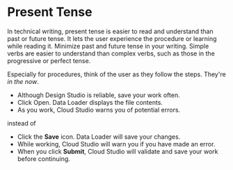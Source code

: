 # Present Tense

In technical writing, present tense is easier to read and understand than past or future tense. It lets the user
experience the procedure or learning while reading it. Minimize past and future tense in your writing. Simple verbs
are easier to understand than complex verbs, such as those in the progressive or perfect tense.

Especially for procedures, think of the user as they follow the steps. They're *in the now*.

- Although Design Studio is reliable, save your work often.
- Click Open. Data Loader displays the file contents.
- As you work, Cloud Studio warns you of potential errors.

instead of

- Click the **Save** icon. Data Loader will save your changes.
- While working, Cloud Studio will warn you if you have made an error.
- When you click **Submit**, Cloud Studio will validate and save your work before continuing.
